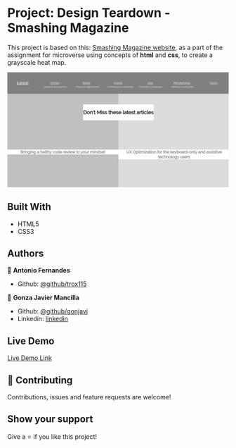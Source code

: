 # Project: Design Teardown - Smashing Magazine

This project is based on this: [Smashing Magazine website](https://www.smashingmagazine.com/), as a part of the assignment for microverse using concepts of **html** and **css**, to create a grayscale heat map.


![screenshot](./img/smashing.png)


## Built With

- HTML5
- CSS3

## Authors

👤 **Antonio Fernandes**

- Github: [@github/trox115](https://github.com/trox115)

👤 **Gonza Javier Mancilla**

- Github: [@github/gonjavi](https://github.com/gonjavi)
- Linkedin: [linkedin](https://www.linkedin.com/in/g-javier-mancilla-a686a9178/)

## Live Demo

[Live Demo Link](https://raw.githack.com/trox115/smashing-magazine/development/index.html)


## 🤝 Contributing

Contributions, issues and feature requests are welcome!


## Show your support

Give a ⭐️ if you like this project!
